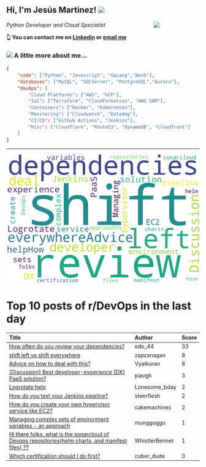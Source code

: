 <!--
**jmartinezl/jmartinezl** is a ✨ _special_ ✨ repository because its `README.md` (this file) appears on your GitHub profile.

Here are some ideas to get you started:

- 🔭 I’m currently working on ...
- 🌱 I’m currently learning ...
- 👯 I’m looking to collaborate on ...
- 🤔 I’m looking for help with ...
- 💬 Ask me about ...
- 📫 How to reach me: ...
- 😄 Pronouns: ...
- ⚡ Fun fact: ...
-->

<h2>Hi, I'm Jesús Martinez! <img src="https://media.giphy.com/media/WUlplcMpOCEmTGBtBW/giphy.gif" width="30"> </h2>
<img align='right' src="https://media.giphy.com/media/NytMLKyiaIh6VH9SPm/giphy.gif" width="120">
<p><em>Python Developer and Cloud Specialist
</em></p>

**👆 You can contact me on [Linkedin](https://www.linkedin.com/in/jes%C3%BAs-martinez-2b7b10104/) or [email me](mailto:jesus.mtz.lorenzo@gmail.com)**

### <img src="https://media.giphy.com/media/VgCDAzcKvsR6OM0uWg/giphy.gif" width="50"> A little more about me...  

```json
{
    "code": ["Python", "Javascript", "GoLang","Bash"],
    "databases": ["MySQL", "SQLServer", "PostgreSQL","Aurora"],
    "devOps": [
        "Cloud Platforms": ["AWS", "GCP"],
        "IaC": ["Terraform", "CloudFormation", "AWS SAM"],
        "Containers": ["Docker", "Kubernetes"],
        "Monitoring": ["Cloudwatch", "Datadog"],
        "CI/CD": ["Github Actions", "Jenkins"],
        "Misc": ["Cloudflare", "Route53", "DynamoDB", "Cloudfront"]
    ]
}
```
---

![Wordcloud](./cloud.png)

# Top 10 posts of r/DevOps in the last day

| Title | Author | Score |
|:---|:---|:---|
| [How often do you review your dependencies?](https://www.reddit.com/r/devops/comments/16ea72x/how_often_do_you_review_your_dependencies/) | edo_44 | 33 |
| [shift left vs shift everywhere](https://www.reddit.com/r/devops/comments/16e5kxh/shift_left_vs_shift_everywhere/) | zapzanagan | 8 |
| [Advice on how to deal with this?](https://www.reddit.com/r/devops/comments/16e70j3/advice_on_how_to_deal_with_this/) | Vyalkuran | 8 |
| [[Discussion] Best developer-experience (DX) PaaS solution?](https://www.reddit.com/r/devops/comments/16ewjyl/discussion_best_developerexperience_dx_paas/) | piavgh | 3 |
| [Logrotate help](https://www.reddit.com/r/devops/comments/16eqbd8/logrotate_help/) | Lonesome_bday | 2 |
| [How do you test your Jenkins pipeline?](https://www.reddit.com/r/devops/comments/16eqxl4/how_do_you_test_your_jenkins_pipeline/) | steerflesh | 2 |
| [How do you create your own hypervisor service like EC2?](https://www.reddit.com/r/devops/comments/16ep5cc/how_do_you_create_your_own_hypervisor_service/) | cakemachines | 2 |
| [Managing complex sets of environment variables - an approach](https://www.reddit.com/r/devops/comments/16eabsy/managing_complex_sets_of_environment_variables_an/) | munggoggo | 1 |
| [Hi there folks, what is the sonarcloud of Devops repositories(helm charts, and manifest files) ??](https://www.reddit.com/r/devops/comments/16esayv/hi_there_folks_what_is_the_sonarcloud_of_devops/) | WhistlerBennet | 1 |
| [Which certification should I do first?](https://www.reddit.com/r/devops/comments/16ekjf0/which_certification_should_i_do_first/) | cuber_dude | 0 |
